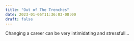 ```yaml
---
title: "Out of The Trenches"
date: 2023-01-05T11:36:03-08:00
draft: false
---
```


Changing a career can be very intimidating and stressfull...
